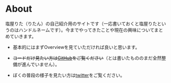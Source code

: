 # About

塩屋りた（りたん）の自己紹介用のサイトです（一応書いておくと塩屋りたというのはハンドルネームです）。今までやってきたことや現在の興味についてまとめていきます。

* 基本的にはまずOverviewを見ていただければ良いと思います。

* ~~コードだけ見たい方は[GitHub](https://github.com/rita-rita-ritan)をご覧ください~~（とは書いたもののまだ全然整備が進んでいません）。
* ぼくの普段の様子を見たい方は[twitter](https://twitter.com/rita_rita_ritan)をご覧ください。
